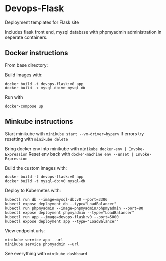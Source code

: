 # Devops-Flask

Deployment templates for Flask site

Includes flask front end, mysql database with phpmyadmin administration in seperate containers.

## Docker instructions

From base directory:

Build images with:
```
docker build -t devops-flask:v0 app
docker build -t mysql-db:v0 mysql-db
```
Run with
```
docker-compose up
```
## Minkube instructions

Start minikube with `minikube start --vm-driver=hyperv`
If errors try resetting with `minikube delete`

Bring docker env into minikube with `minikube docker-env | Invoke-Expression`
Reset env back with `docker-machine env --unset | Invoke-Expression`

Build the custom images with:
```
docker build -t devops-flask:v0 app
docker build -t mysql-db:v0 mysql-db
```

Deploy to Kubernetes with:
```
kubectl run db --image=mysql-db:v0 --port=3306
kubectl expose deployment db --type="LoadBalancer"
kubectl run phpmyadmin --image=phpmyadmin/phpmyadmin --port=80
kubectl expose deployment phpmyadmin --type="LoadBalancer"
kubectl run app --image=devops-flask:v0 --port=5000
kubectl expose deployment app --type="LoadBalancer"
```

View endpoint urls:
```
minikube service app --url
minikube service phpmyadmin --url
```
See everything with `minikube dashboard`
